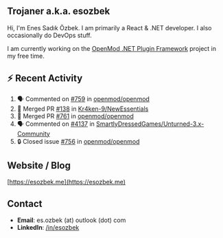 ##  Trojaner a.k.a. esozbek
Hi, I'm Enes Sadık Özbek. I am primarily a React & .NET developer. I also occasionally do DevOps stuff.

I am currently working on the [OpenMod .NET Plugin Framework](https://github.com/openmod/openmod) project in my free time. 

## :zap: Recent Activity

<!--START_SECTION:activity-->
1. 🗣 Commented on [#759](https://github.com/openmod/openmod/issues/759#issuecomment-1763836939) in [openmod/openmod](https://github.com/openmod/openmod)
2. 🎉 Merged PR [#138](https://github.com/Kr4ken-9/NewEssentials/pull/138) in [Kr4ken-9/NewEssentials](https://github.com/Kr4ken-9/NewEssentials)
3. 🎉 Merged PR [#761](https://github.com/openmod/openmod/pull/761) in [openmod/openmod](https://github.com/openmod/openmod)
4. 🗣 Commented on [#4137](https://github.com/SmartlyDressedGames/Unturned-3.x-Community/issues/4137#issuecomment-1763390170) in [SmartlyDressedGames/Unturned-3.x-Community](https://github.com/SmartlyDressedGames/Unturned-3.x-Community)
5. 🔒 Closed issue [#756](https://github.com/openmod/openmod/issues/756) in [openmod/openmod](https://github.com/openmod/openmod)
<!--END_SECTION:activity-->

## Website / Blog
[https://esozbek.me](https://esozbek.me)

## Contact
- **Email**: es.ozbek (at) outlook (dot) com
- **LinkedIn**: [/in/esozbek](https://linkedin.com/in/esozbek)
